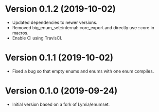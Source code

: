 # Version 0.1.2 (2019-10-02)
* Updated dependencies to newer versions.
* Removed big_enum_set::internal::core_export and directly use ::core in macros.
* Enable CI using TravisCI.

# Version 0.1.1 (2019-10-02)
* Fixed a bug so that empty enums and enums with one enum compiles.

# Version 0.1.0 (2019-09-24)
* Initial version based on a fork of Lymia/enumset.
